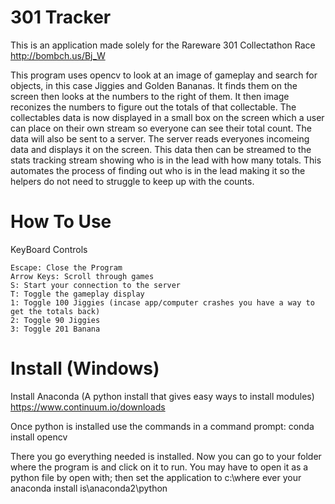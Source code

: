 # 301 Tracker
This is an application made solely for the Rareware 301 Collectathon Race http://bombch.us/Bj_W

This program uses opencv to look at an image of gameplay and search for objects, in this case Jiggies and Golden Bananas.
It finds them on the screen then looks at the numbers to the right of them. It then image reconizes the numbers to figure out the totals of that collectable.
The collectables data is now displayed in a small box on the screen which a user can place on their own stream so everyone can see their total count.
The data will also be sent to a server. The server reads everyones incomeing data and displays it on the screen.
This data then can be streamed to the stats tracking stream showing who is in the lead with how many totals.
This automates the process of finding out who is in the lead making it so the helpers do not need to struggle to keep up with the counts.

# How To Use

KeyBoard Controls

	Escape: Close the Program
	Arrow Keys: Scroll through games
	S: Start your connection to the server
	T: Toggle the gameplay display
	1: Toggle 100 Jiggies (incase app/computer crashes you have a way to get the totals back)
	2: Toggle 90 Jiggies
	3: Toggle 201 Banana
	

# Install (Windows)

Install Anaconda (A python install that gives easy ways to install modules) https://www.continuum.io/downloads

Once python is installed use the commands in a command prompt: conda install opencv

There you go everything needed is installed. Now you can go to your folder where the program is and click on it to run.
You may have to open it as a python file by open with; then set the application to c:\where ever your anaconda install is\anaconda2\python
